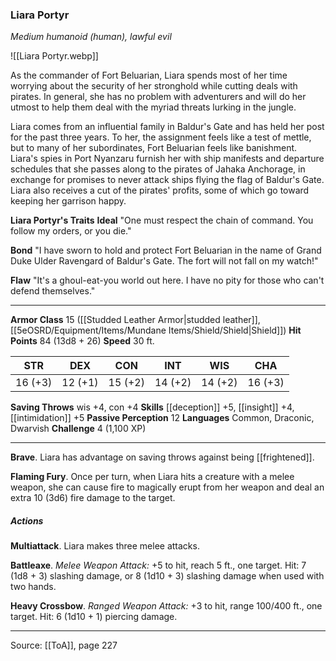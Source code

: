 ### Liara Portyr
_Medium humanoid (human), lawful evil_

![[Liara Portyr.webp]]

As the commander of Fort Beluarian, Liara spends most of her time worrying about the security of her stronghold while cutting deals with pirates. In general, she has no problem with adventurers and will do her utmost to help them deal with the myriad threats lurking in the jungle.

Liara comes from an influential family in Baldur's Gate and has held her post for the past three years. To her, the assignment feels like a test of mettle, but to many of her subordinates, Fort Beluarian feels like banishment. Liara's spies in Port Nyanzaru furnish her with ship manifests and departure schedules that she passes along to the pirates of Jahaka Anchorage, in exchange for promises to never attack ships flying the flag of Baldur's Gate. Liara also receives a cut of the pirates' profits, some of which go toward keeping her garrison happy.


**Liara Portyr's Traits** **Ideal** "One must respect the chain of command. You follow my orders, or you die."


**Bond** "I have sworn to hold and protect Fort Beluarian in the name of Grand Duke Ulder Ravengard of Baldur's Gate. The fort will not fall on my watch!"


**Flaw** "It's a ghoul-eat-you world out here. I have no pity for those who can't defend themselves."







---

**Armor Class** 15 ([[Studded Leather Armor|studded leather]], [[5eOSRD/Equipment/Items/Mundane Items/Shield/Shield|Shield]])
**Hit Points** 84 (13d8 + 26)
**Speed** 30 ft.

| STR     | DEX     | CON     | INT     | WIS     | CHA     |
|---------|---------|---------|---------|---------|---------|
| 16 (+3) | 12 (+1) | 15 (+2) | 14 (+2) | 14 (+2) | 16 (+3) |

**Saving Throws** wis +4, con +4
**Skills** [[deception]] +5, [[insight]] +4, [[intimidation]] +5
**Passive Perception** 12
**Languages** Common, Draconic, Dwarvish
**Challenge** 4 (1,100 XP)

---

**Brave**. Liara has advantage on saving throws against being [[frightened]].

**Flaming Fury**. Once per turn, when Liara hits a creature with a melee weapon, she can cause fire to magically erupt from her weapon and deal an extra 10 (3d6) fire damage to the target.

##### Actions
**Multiattack**. Liara makes three melee attacks.

**Battleaxe**. _Melee Weapon Attack:_ +5 to hit, reach 5 ft., one target. Hit: 7 (1d8 + 3) slashing damage, or 8 (1d10 + 3) slashing damage when used with two hands.

**Heavy Crossbow**. _Ranged Weapon Attack:_ +3 to hit, range 100/400 ft., one target. Hit: 6 (1d10 + 1) piercing damage.


---

Source: [[ToA]], page 227